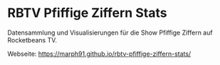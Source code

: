 # RBTV Pfiffige Ziffern Stats

Datensammlung und Visualisierungen für die Show Pfiffige Ziffern auf Rocketbeans TV.

Webseite: <https://marph91.github.io/rbtv-pfiffige-ziffern-stats/>
